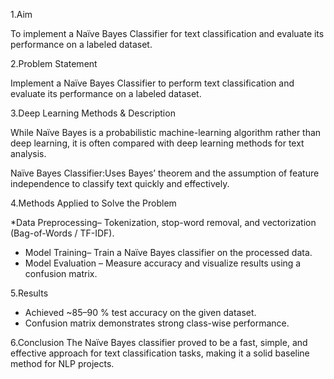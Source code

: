1.Aim

To implement a Naïve Bayes Classifier for text classification and evaluate its performance on a labeled dataset.

 2.Problem Statement

Implement a Naïve Bayes Classifier to perform text classification and evaluate its performance on a labeled dataset.

3.Deep Learning Methods & Description

While Naïve Bayes is a probabilistic machine-learning algorithm rather than deep learning, it is often compared with deep learning methods for text analysis.

Naïve Bayes Classifier:Uses Bayes’ theorem and the assumption of feature independence to classify text quickly and effectively.


 4.Methods Applied to Solve the Problem

*Data Preprocessing– Tokenization, stop-word removal, and vectorization (Bag-of-Words / TF-IDF).
* Model Training– Train a Naïve Bayes classifier on the processed data.
* Model Evaluation – Measure accuracy and visualize results using a confusion matrix.


 5.Results

* Achieved ~85–90 % test accuracy on the given dataset.
* Confusion matrix demonstrates strong class-wise performance.

6.Conclusion
The Naïve Bayes classifier proved to be a fast, simple, and effective approach for text classification tasks, making it a solid baseline method for NLP projects.
